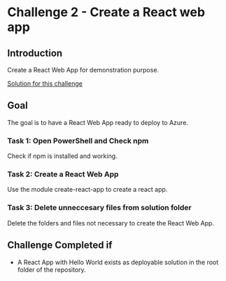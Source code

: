 # Challenge 2 - Create a React web app

## Introduction

Create a React Web App for demonstration purpose.

[Solution for this challenge](../SolutionGuide/02-Create-a-react-web-app-solution.md)

## Goal

The goal is to have a React Web App ready to deploy to Azure.

### Task 1: Open PowerShell and Check npm

Check if npm is installed and working.

### Task 2: Create a React Web App

Use the module create-react-app to create a react app.

### Task 3: Delete unneccesary files from solution folder

Delete the folders and files not necessary to create the React Web App.

## Challenge Completed if

- A React App with Hello World exists as deployable solution in the root folder of the repository.
